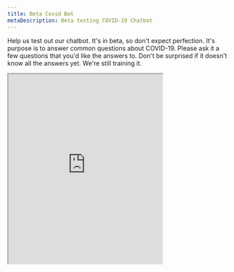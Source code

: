 ```yaml
---
title: Beta Covid Bot
metaDescription: Beta testing COVID-19 Chatbot
---
```

Help us test out our chatbot. It's in beta, so don't expect perfection. It's purpose is to answer common questions about COVID-19. Please ask it a few questions that you'd like the answers to. Don't be surprised if it doesn't know all the answers yet. We're still training it.

<iframe width="350" height="430" allow="microphone;" src="https://console.dialogflow.com/api-client/demo/embedded/c3c4a3b0-a858-4210-bdd9-19043447d7ef"></iframe>